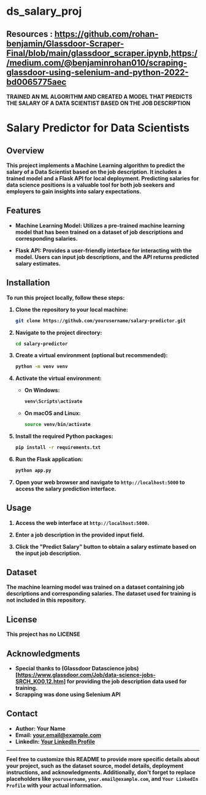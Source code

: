 # ds_salary_proj
## Resources : https://github.com/rohan-benjamin/Glassdoor-Scraper-Final/blob/main/glassdoor_scraper.ipynb,https://medium.com/@benjaminrohan010/scraping-glassdoor-using-selenium-and-python-2022-bd0065775aec <b/>

**TRAINED AN ML ALGORITHM AND CREATED A MODEL THAT PREDICTS THE SALARY OF A DATA SCIENTIST BASED ON THE JOB DESCRIPTION**


# Salary Predictor for Data Scientists

## Overview

This project implements a Machine Learning algorithm to predict the salary of a Data Scientist based on the job description. It includes a trained model and a Flask API for local deployment. Predicting salaries for data science positions is a valuable tool for both job seekers and employers to gain insights into salary expectations.

## Features

- **Machine Learning Model**: Utilizes a pre-trained machine learning model that has been trained on a dataset of job descriptions and corresponding salaries.

- **Flask API**: Provides a user-friendly interface for interacting with the model. Users can input job descriptions, and the API returns predicted salary estimates.

## Installation

To run this project locally, follow these steps:

1. Clone the repository to your local machine:

   ```bash
   git clone https://github.com/yourusername/salary-predictor.git
   ```

2. Navigate to the project directory:

   ```bash
   cd salary-predictor
   ```

3. Create a virtual environment (optional but recommended):

   ```bash
   python -m venv venv
   ```

4. Activate the virtual environment:

   - On Windows:

     ```bash
     venv\Scripts\activate
     ```

   - On macOS and Linux:

     ```bash
     source venv/bin/activate
     ```

5. Install the required Python packages:

   ```bash
   pip install -r requirements.txt
   ```

6. Run the Flask application:

   ```bash
   python app.py
   ```

7. Open your web browser and navigate to `http://localhost:5000` to access the salary prediction interface.

## Usage

1. Access the web interface at `http://localhost:5000`.

2. Enter a job description in the provided input field.

3. Click the "Predict Salary" button to obtain a salary estimate based on the input job description.

## Dataset

The machine learning model was trained on a dataset containing job descriptions and corresponding salaries. The dataset used for training is not included in this repository.

## License

This project has no LICENSE

## Acknowledgments

- Special thanks to (Glassdoor Datascience jobs)[https://www.glassdoor.com/Job/data-science-jobs-SRCH_KO0,12.htm] for providing the job description data used for training.
- Scrapping was done using Selenium API

## Contact

- **Author**: Your Name
- **Email**: your.email@example.com
- **LinkedIn**: [Your LinkedIn Profile](https://www.linkedin.com/in/humpheryotu/)

---

Feel free to customize this README to provide more specific details about your project, such as the dataset source, model details, deployment instructions, and acknowledgments. Additionally, don't forget to replace placeholders like `yourusername`, `your.email@example.com`, and `Your LinkedIn Profile` with your actual information.
